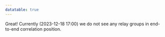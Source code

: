 ```yaml
---
datatable: true
---
```



Great! Currently (2023-12-18 17:00) we do not see any relay groups
in end-to-end correlation position.
